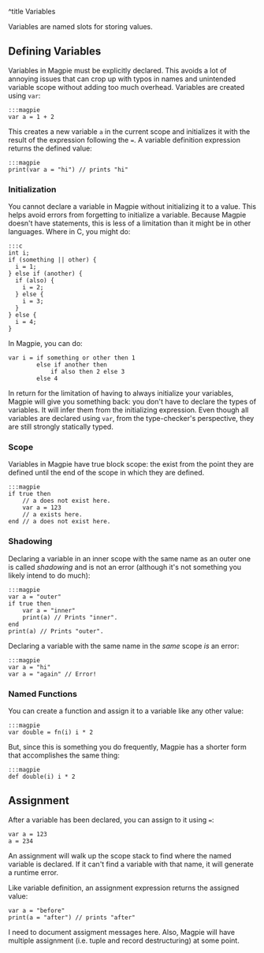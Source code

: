 ^title Variables

Variables are named slots for storing values.

## Defining Variables

Variables in Magpie must be explicitly declared. This avoids a lot of annoying
issues that can crop up with typos in names and unintended variable scope
without adding too much overhead. Variables are created using `var`:

    :::magpie
    var a = 1 + 2

This creates a new variable `a` in the current scope and initializes it with the
result of the expression following the `=`. A variable definition expression
returns the defined value:

    :::magpie
    print(var a = "hi") // prints "hi"

### Initialization

You cannot declare a variable in Magpie without initializing it to a value. This
helps avoid errors from forgetting to initialize a variable. Because Magpie
doesn't have statements, this is less of a limitation than it might be in other
languages. Where in C, you might do:

    :::c
    int i;
    if (something || other) {
      i = 1;
    } else if (another) {
      if (also) {
        i = 2;
      } else {
        i = 3;
      }
    } else {
      i = 4;
    }

In Magpie, you can do:

    var i = if something or other then 1
            else if another then
                if also then 2 else 3
            else 4

In return for the limitation of having to always initialize your variables,
Magpie will give you something back: you don't have to declare the types of
variables. It will infer them from the initializing expression. Even though all
variables are declared using `var`, from the type-checker's perspective, they
are still strongly statically typed.

### Scope

Variables in Magpie have true block scope: the exist from the point they are defined until the end of the scope in which they are defined.

    :::magpie
    if true then
        // a does not exist here.
        var a = 123
        // a exists here.
    end // a does not exist here.

### Shadowing

Declaring a variable in an inner scope with the same name as an outer one is called *shadowing* and is not an error (although it's not something you likely intend to do much):

    :::magpie
    var a = "outer"
    if true then
        var a = "inner"
        print(a) // Prints "inner".
    end
    print(a) // Prints "outer".

Declaring a variable with the same name in the *same* scope *is* an error:

    :::magpie
    var a = "hi"
    var a = "again" // Error!

### Named Functions

You can create a function and assign it to a variable like any other value:

    :::magpie
    var double = fn(i) i * 2

But, since this is something you do frequently, Magpie has a shorter form that accomplishes the same thing:

    :::magpie
    def double(i) i * 2

## Assignment

After a variable has been declared, you can assign to it using `=`:

    var a = 123
    a = 234

An assignment will walk up the scope stack to find where the named variable is declared. If it can't find a variable with that name, it will generate a runtime error.

Like variable definition, an assignment expression returns the assigned value:

    var a = "before"
    print(a = "after") // prints "after"

<p class="future">
I need to document assigment messages here. Also, Magpie will have multiple assignment (i.e. tuple and record destructuring) at some point.
</p>
